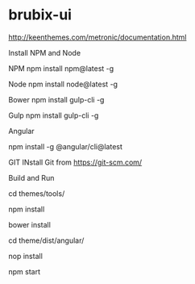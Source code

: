 # brubix-ui
http://keenthemes.com/metronic/documentation.html

Install NPM and Node

NPM
npm install npm@latest -g

Node 
npm install node@latest -g

Bower
npm install gulp-cli -g

Gulp
npm install gulp-cli -g

Angular 

npm install -g @angular/cli@latest


GIT
INstall Git from https://git-scm.com/


Build and Run

cd themes/tools/


npm install


bower install



cd theme/dist/angular/


nop install

npm start












